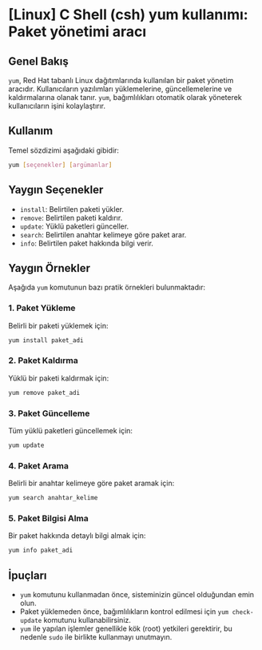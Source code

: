 # [Linux] C Shell (csh) yum kullanımı: Paket yönetimi aracı

## Genel Bakış
`yum`, Red Hat tabanlı Linux dağıtımlarında kullanılan bir paket yönetim aracıdır. Kullanıcıların yazılımları yüklemelerine, güncellemelerine ve kaldırmalarına olanak tanır. `yum`, bağımlılıkları otomatik olarak yöneterek kullanıcıların işini kolaylaştırır.

## Kullanım
Temel sözdizimi aşağıdaki gibidir:

```bash
yum [seçenekler] [argümanlar]
```

## Yaygın Seçenekler
- `install`: Belirtilen paketi yükler.
- `remove`: Belirtilen paketi kaldırır.
- `update`: Yüklü paketleri günceller.
- `search`: Belirtilen anahtar kelimeye göre paket arar.
- `info`: Belirtilen paket hakkında bilgi verir.

## Yaygın Örnekler
Aşağıda `yum` komutunun bazı pratik örnekleri bulunmaktadır:

### 1. Paket Yükleme
Belirli bir paketi yüklemek için:

```bash
yum install paket_adi
```

### 2. Paket Kaldırma
Yüklü bir paketi kaldırmak için:

```bash
yum remove paket_adi
```

### 3. Paket Güncelleme
Tüm yüklü paketleri güncellemek için:

```bash
yum update
```

### 4. Paket Arama
Belirli bir anahtar kelimeye göre paket aramak için:

```bash
yum search anahtar_kelime
```

### 5. Paket Bilgisi Alma
Bir paket hakkında detaylı bilgi almak için:

```bash
yum info paket_adi
```

## İpuçları
- `yum` komutunu kullanmadan önce, sisteminizin güncel olduğundan emin olun.
- Paket yüklemeden önce, bağımlılıkların kontrol edilmesi için `yum check-update` komutunu kullanabilirsiniz.
- `yum` ile yapılan işlemler genellikle kök (root) yetkileri gerektirir, bu nedenle `sudo` ile birlikte kullanmayı unutmayın.